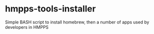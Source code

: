 # hmpps-tools-installer
Simple BASH script to install homebrew, then a number of apps used by developers in HMPPS
